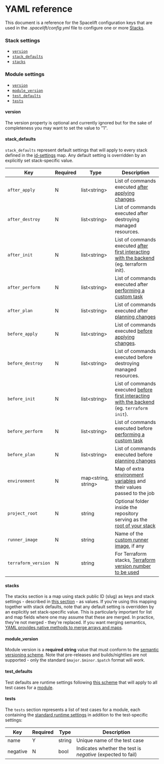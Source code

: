 # YAML reference

This document is a reference for the Spacelift configuration keys that are used in the _.spacelift/config.yml_ file to configure one or more [Stacks](../../stack/).

### Stack settings

* [`version`](runtime-yaml-reference.md#version)
* [`stack_defaults`](runtime-yaml-reference.md#stack\_defaults)
* [`stacks`](runtime-yaml-reference.md#stacks)

### Module settings

* [`version`](runtime-yaml-reference.md#version)
* [`module_version`](runtime-yaml-reference.md#module\_version)
* [`test_defaults`](runtime-yaml-reference.md#test\_defaults)
* [`tests`](runtime-yaml-reference.md#tests)

#### version

The version property is optional and currently ignored but for the sake of completeness you may want to set the value to "1".

#### stack_defaults

`stack_defaults` represent default settings that will apply to every stack defined in the [id-settings](runtime-yaml-reference.md#stack-id) map. Any default setting is overridden by an explicitly set stack-specific value.

| Key                 | Required | Type                 | Description                                                                                                                                      |
| ------------------- | -------- | -------------------- | ------------------------------------------------------------------------------------------------------------------------------------------------ |
| `after_apply`       | N        | list\<string>        | List of commands executed [after applying changes](../../stack/stack-settings.md#before-apply-scripts).                                          |
| `after_destroy`     | N        | list\<string>        | List of commands executed after destroying managed resources.                                                                                    |
| `after_init`        | N        | list\<string>        | List of commands executed [after first interacting with the backend](../../stack/stack-settings.md#before-init-scripts) (eg. terraform init).    |
| `after_perform`     | N        | list\<string>        | List of commands executed after [performing a custom task](../../run/task.md#performing-a-task)                                                  |
| `after_plan`        | N        | list\<string>        | List of commands executed after [planning changes](../../run/proposed.md#planning)                                                               |
| `before_apply`      | N        | list\<string>        | List of commands executed [before applying changes](../../stack/stack-settings.md#before-apply-scripts).                                         |
| `before_destroy`    | N        | list\<string>        | List of commands executed before destroying managed resources.                                                                                   |
| `before_init`       | N        | list\<string>        | List of commands executed [before first interacting with the backend](../../stack/stack-settings.md#before-init-scripts) (eg. `terraform init`). |
| `before_perform`    | N        | list\<string>        | List of commands executed before [performing a custom task](../../run/task.md#performing-a-task)                                                 |
| `before_plan`       | N        | list\<string>        | List of commands executed before [planning changes](../../run/proposed.md#planning)                                                              |
| `environment`       | N        | map\<string, string> | Map of extra [environment variables](../environment.md#environment-variables) and their values passed to the job                                 |
| `project_root`      | N        | string               | Optional folder inside the repository serving as the [root of your stack](../../stack/stack-settings.md#project-root)                            |
| `runner_image`      | N        | string               | Name of the [custom runner image](../../stack/stack-settings.md#runner-image), if any                                                            |
| `terraform_version` | N        | string               | For Terraform stacks, [Terraform version number to be used](../../../vendors/terraform/version-management.md#intro-to-terraform-versioning)      |

#### stacks

The stacks section is a map using stack public ID (slug) as keys and stack settings - described in [this section](runtime-yaml-reference.md#stack\_defaults) - as values. If you're using this mapping together with stack defaults, note that any default setting is overridden by an explicitly set stack-specific value. This is particularly important for list and map fields where one may assume that these are merged. In practice, they're not merged - they're replaced. If you want merging semantics, [YAML provides native methods to merge arrays and maps](http://blogs.perl.org/users/tinita/2019/05/reusing-data-with-yaml-anchors-aliases-and-merge-keys.html).

#### module_version

Module version is a **required string** value that must conform to the [semantic versioning scheme](https://semver.org). Note that pre-releases and builds/nightlies are not supported - only the standard `$major.$minor.$patch` format will work.

#### test_defaults

Test defaults are runtime settings following [this scheme](runtime-yaml-reference.md#stack\_defaults) that will apply to all test cases for a [module](../../../vendors/terraform/module-registry.md).

#### tests

The `tests` section represents a list of test cases for a module, each containing the [standard runtime settings](runtime-yaml-reference.md#stack\_defaults) in addition to the test-specific settings:

| Key      | Required | Type   | Description                                                 |
| -------- | -------- | ------ | ----------------------------------------------------------- |
| name     | Y        | string | Unique name of the test case                                |
| negative | N        | bool   | Indicates whether the test is _negative_ (expected to fail) |
